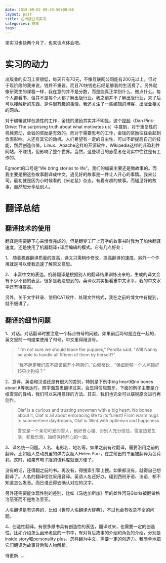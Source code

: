```yaml
---
date: 2018-09-02 09:39:50+08:00
layout: post
title: 在出版公司实习
categories: 随笔
tags: 
---
```


来实习也快两个月了，也来谈点体会吧。

# 实习的动力

出版业的实习工资很低，每天只有70元，不像互联网公司能有200元以上。但对于现阶段的我来说，钱并不重要。而且70块钱也已经足够我的生活费了。另外就像研究生的课程一样，我在意的并不是分数，而是能真正学到什么、做点什么。每个人都看书，但并不是每个人都了解出版行业。我之前并不了解出版行业，来了后可以接触新的东西，是件很有趣的事情。我还关注了一些编辑的博客，出版业相关的网站。

对于编辑这样创造性的工作，金钱的激励其实并不明显。这个[视频](https://www.bilibili.com/video/av16506287)（Dan Pink-Drive: The surprising truth about what motivates us）中提到，对于重复性的机械劳动，金钱的奖励是有效的。而对于需要思考的工作，金钱的奖励往往会起到负面影响。人还有其它的动机。人们希望有一定的自主性、可以不断提高自己的技能，然后创造价值。Linux、Apache这样的开源软件，Wikipedia这样的非盈利性网站，不赚钱，但影响了整个世界。当然，这些项目的志愿者在现实中往往是有工作的。

Egmont的口号是“We bring stories to life”。我们的编辑主要还是做故事的。而我主要是把这些故事翻译成中文。遇见好的故事是一件让人开心的事情。我来公司，最初就是因为小时候看的《米老鼠》杂志，有着有趣的故事。而碰见好的故事，自然想分享给别人。


# 翻译总结

## 翻译技术的使用

翻译是需要静下心来慢慢完成的，但是翻梦工厂上万字的故事书时我为了加快翻译速度，还是使用了机器翻译+译后编辑的模式。它有几点好处：

1、 随着机器翻译质量的提高，译文只需稍作修改，提高翻译的速度。另外一个作用就是可以使我迅速了解原文意思。

2、 丰富中文的表达。机器翻译是根据别人的翻译结果训练出来的，生成的译文会有不少不错的表达，很多是我没想到的。英译汉其实挺看重中文水平，我的中文水平还有待提高。

另外，关于文字转录、使用CAT软件、处理文件格式，我在之前的博文中有提到，就不细讲了。

## 翻译的细节问题

1、对话。对话翻译时要注意一个标点符号的问题。如果前后两句是连在一起的，英文里前一句结束使用了句号，中文里得用逗号。


>"I'm not sure we should leave the puppies," Perdita said. "Will Nanny be able to handle all fifteen of them by herself?"	
>
>“我不确定我们应不应该离开小狗崽们，”白佩蒂说，“保姆能够一个人照顾好15只小狗吗？”


2、意译。英语和汉语还是有很大的差别，特别是下例中big heart和no bones about it等表达时，照字面意思翻译过来，会显得佶屈聱牙。下面的例子主要是介绍雪宝的性格，我们可以采用意译的方法。其实，我们也完全可以摆脱原文进行再创作。


>Olaf is a curious and trusting snowman with a big heart. No bones about it, Olaf is all about embracing life to its fullest! From warm hugs to summertime daydreams, Olaf is filled with optimism and happiness. 
>
>雪宝是一个亲切可爱的雪人，他好奇心强、对别人充分信任。雪宝热爱生活，积极乐观，始终保持开心的一面。


3、译名统一问题。人名、电影名、地名等，如果之前有过翻译，需要沿用之前的翻译。比如超人总动员里的弹力女超人Helen Parr，在之前出的书里被翻译为芭荷莉。这时，如果有电子版的语料库就很方便了。

没有的话，还得翻之前的书。再没有，得搜索引擎上搜。如果都没有，就得自己想翻译了。人名的翻译往往采用音译。英语人名还好办，碰到西班牙语、法语，都不知道怎么发音。而日语还得去确认对应的汉字。

另外还需要能体现性别的差别，比如《马达加斯加》里的雌性河马Gloria被翻做格洛丽亚而不是格洛里亚。

人名翻译是有词典的，比如《世界人名翻译大辞典》，不过也会有收录不全的问题。

4、创造性翻译。有很多原书具有创造性的表达，翻译过来，也需要一定的创造性。比如介绍怎么画米老鼠的一书中，有对背后故事的介绍和角色的介绍，分别是inside story和personality plus，怎样翻为中文，需要一定的创造力。我简单地把它们翻译为故事背后和人物解析。



待更新……






